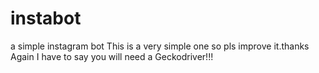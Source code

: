 # instabot
a simple instagram bot
This is a very simple one so pls improve it.thanks
Again I have to say you will need a Geckodriver!!!
